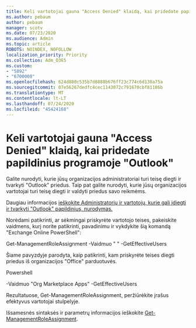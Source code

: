 ```yaml
---
title: Keli vartotojai gauna "Access Denied" klaidą, kai pridedate papildinius programoje "Outlook"
ms.author: pebaum
author: pebaum
manager: scotv
ms.date: 07/23/2020
ms.audience: Admin
ms.topic: article
ROBOTS: NOINDEX, NOFOLLOW
localization_priority: Priority
ms.collection: Adm_O365
ms.custom:
- "5892"
- "6700008"
ms.openlocfilehash: 624d880c535b7d8888b676ff23c774c6d138a75a
ms.sourcegitcommit: 07e56267dedfc4cec1143072c791670cbf81186b
ms.translationtype: MT
ms.contentlocale: lt-LT
ms.lasthandoff: 07/24/2020
ms.locfileid: "45424168"
---
```

# <a name="multiple-users-get-access-denied-error-while-adding-add-ins-in-outlook"></a>Keli vartotojai gauna "Access Denied" klaidą, kai pridedate papildinius programoje "Outlook"

Galite nurodyti, kurie jūsų organizacijos administratoriai turi teisę diegti ir tvarkyti "Outlook" priedus. Taip pat galite nurodyti, kurie jūsų organizacijos vartotojai turi teisę diegti ir valdyti priedus savo reikmėms.

Daugiau informacijos [ieškokite Administratorių ir vartotojų, kurie gali įdiegti ir tvarkyti "Outlook" papildinius, nurodymas.](https://docs.microsoft.com/exchange/clients-and-mobile-in-exchange-online/add-ins-for-outlook/specify-who-can-install-and-manage-add-ins)

Norėdami patikrinti, ar sėkmingai priskyrėte vartotojo teises, pakeiskite <Role Name> vaidmens, kurį norite patikrinti, pavadinimu ir vykdykite šią komandą "Exchange Online PowerShell":

Get-ManagementRoleAssignment -Vaidmuo <Role Name> " " -GetEffectiveUsers

Šiame pavyzdyje parodyta, kaip patikrinti, kam priskyrėte teises diegti priedus iš organizacijos "Office" parduotuvės.

Powershell

-Vaidmuo "Org Marketplace Apps" -GetEffectiveUsers

Rezultatuose, Get-ManagementRoleAssignment, peržiūrėkite įrašus efektyvus vartotojai stulpelyje.

Išsamesnės sintaksės ir parametrų informacijos ieškokite [Get-ManagementRoleAssignment](https://docs.microsoft.com/powershell/module/exchange/get-managementroleassignment).
 